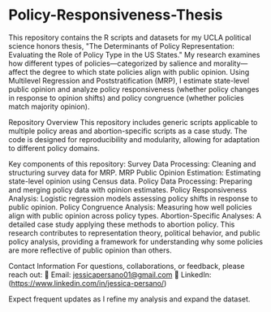 # Policy-Responsiveness-Thesis
This repository contains the R scripts and datasets for my UCLA political science honors thesis, "The Determinants of Policy Representation: Evaluating the Role of Policy Type in the US States." My research examines how different types of policies—categorized by salience and morality—affect the degree to which state policies align with public opinion. Using Multilevel Regression and Poststratification (MRP), I estimate state-level public opinion and analyze policy responsiveness (whether policy changes in response to opinion shifts) and policy congruence (whether policies match majority opinion).

Repository Overview
This repository includes generic scripts applicable to multiple policy areas and abortion-specific scripts as a case study. The code is designed for reproducibility and modularity, allowing for adaptation to different policy domains.

Key components of this repository:
Survey Data Processing: Cleaning and structuring survey data for MRP.
MRP Public Opinion Estimation: Estimating state-level opinion using Census data.
Policy Data Processing: Preparing and merging policy data with opinion estimates.
Policy Responsiveness Analysis: Logistic regression models assessing policy shifts in response to public opinion.
Policy Congruence Analysis: Measuring how well policies align with public opinion across policy types.
Abortion-Specific Analyses: A detailed case study applying these methods to abortion policy.
This research contributes to representation theory, political behavior, and public policy analysis, providing a framework for understanding why some policies are more reflective of public opinion than others.

Contact Information
For questions, collaborations, or feedback, please reach out:
📧 Email: jessicapersano01@gmail.com
🔗 LinkedIn: (https://www.linkedin.com/in/jessica-persano/)

Expect frequent updates as I refine my analysis and expand the dataset.
